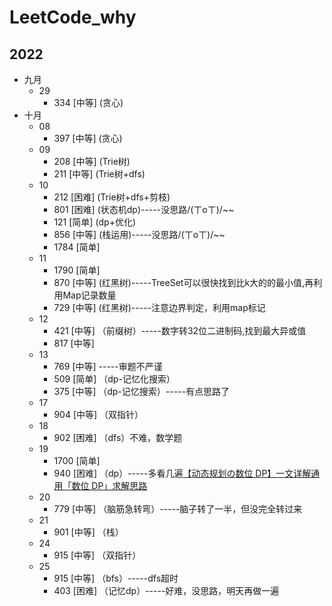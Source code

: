 # LeetCode_why

## 2022

- 九月
    - 29
        - 334 [中等] (贪心)
- 十月
    - 08
        - 397 [中等] (贪心)
    - 09
        - 208 [中等] (Trie树)
        - 211 [中等] (Trie树+dfs)
    - 10
        - 212 [困难] (Trie树+dfs+剪枝)
        - 801 [困难] (状态机dp)-----没思路/(ㄒoㄒ)/~~
        - 121 [简单] (dp+优化)
        - 856 [中等] (栈运用)-----没思路/(ㄒoㄒ)/~~
        - 1784 [简单]
    - 11
        - 1790 [简单]
        - 870 [中等] (红黑树)-----TreeSet可以很快找到比k大的的最小值,再利用Map记录数量
        - 729 [中等] (红黑树)-----注意边界判定，利用map标记
    - 12
        - 421 [中等] （前缀树）-----数字转32位二进制码,找到最大异或值
        - 817 [中等]
    - 13
        - 769 [中等] -----审题不严谨
        - 509 [简单] （dp-记忆化搜索）
        - 375 [中等] （dp-记忆搜索）-----有点思路了
    - 17
        - 904 [中等] （双指针）
    - 18
        - 902 [困难] （dfs）不难，数学题
    - 19
        - 1700 [简单]
        - 940 [困难]
          （dp）-----多看几遍[【动态规划の数位 DP】一文详解通用「数位 DP」求解思路](https://mp.weixin.qq.com/s?__biz=MzU4NDE3MTEyMA==&mid=2247490779&idx=1&sn=9a07bef5a856ca34f5c18a4541a50e9c)
    - 20
        - 779 [中等] （脑筋急转弯）-----脑子转了一半，但没完全转过来
    - 21
        - 901 [中等] （栈）
    - 24
        - 915 [中等] （双指针）
    - 25
        - 915 [中等] （bfs）-----dfs超时
        - 403 [困难] （记忆dp）-----好难，没思路，明天再做一遍